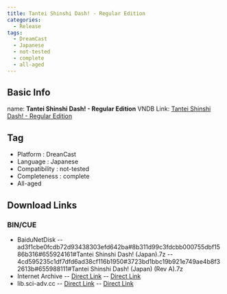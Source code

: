```yaml
---
title: Tantei Shinshi Dash! - Regular Edition
categories:
  - Release
tags:
  - DreamCast
  - Japanese
  - not-tested
  - complete
  - all-aged
---
```

## Basic Info

name: **Tantei Shinshi Dash! - Regular Edition**
VNDB Link: [Tantei Shinshi Dash! - Regular Edition](https://vndb.org/r4660)

## Tag
 - Platform : DreanCast
 - Language : Japanese
 - Compatibility : not-tested
 - Completeness : complete
 - All-aged

## Download Links
### BIN/CUE
 - BaiduNetDisk
 -- ad3f1cbe0fcdb72d93438303efd642ba#8b311d99c3fdcbb000755dbf1586b316#655924161#Tantei Shinshi Dash! (Japan).7z
 -- 4cd595235c1df7dfd6ad38cf116b1950#3723bd1bbc19b921e749ae4b8f32613b#655988111#Tantei Shinshi Dash! (Japan) (Rev A).7z
 - Internet Archive
 -- [Direct Link](https://archive.org/download/sega_dreamcast/Tantei%20Shinshi%20Dash%21%20%28Japan%29.zip)
 -- [Direct Link](https://archive.org/download/sega_dreamcast/Tantei%20Shinshi%20Dash%21%20%28Japan%29%20%28Rev%20A%29.zip)
 - lib.sci-adv.cc
 -- [Direct Link](https://pan.mcseekeri.top/api/raw/?path=/K%E7%A4%BE%E6%95%B4%E5%90%88/Tantei%20Shinshi%20Dash!%20%28Japan%29.7z)
 -- [Direct Link](https://pan.mcseekeri.top/api/raw/?path=/K%E7%A4%BE%E6%95%B4%E5%90%88/Tantei%20Shinshi%20Dash!%20%28Japan%29%20%28Rev%20A%29.7z)